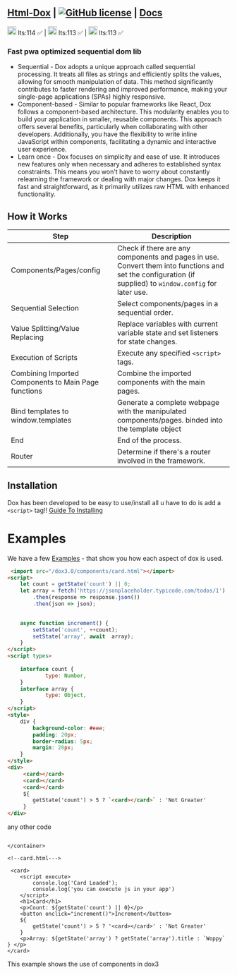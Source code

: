 ## [Html-Dox](https://malikwhitten67.github.io/html-dox/) |  [![GitHub license](https://img.shields.io/badge/license-MIT-blue.svg)](https://github.com/MalikWhitten67/html-dox/blob/main/LICENSE) | [Docs](https://github.com/MalikWhitten67/html-dox/wiki)
 <img src="https://th.bing.com/th/id/R.4c5dfa7ec90d6208a2a2e33adbd7c633?rik=cYlZy1p%2f4TEJGQ&riu=http%3a%2f%2f1000logos.net%2fwp-content%2fuploads%2f2017%2f08%2fChrome-Logo.png&ehk=qTc576MkpOTyH91AwsOr6MD868AywziPFN3Z2RxOFWQ%3d&risl=&pid=ImgRaw&r=0" width="20"> lts:114   ✅ | <img src="https://cdn.freebiesupply.com/logos/large/2x/firefox-logo-png-transparent.png" width="20"> lts:113  ✅ | <img src="https://th.bing.com/th/id/R.15317f39b369ebfe56a357aaea4860ab?rik=i1CnFnr0QPpDYg&pid=ImgRaw&r=0" width="20"> lts:113 ✅   

 
### Fast pwa optimized sequential dom lib

* Sequential - Dox adopts a unique approach called sequential processing. It treats all files as strings and efficiently splits the values, allowing for smooth manipulation of data. This method significantly contributes to faster rendering and improved performance, making your single-page applications (SPAs) highly responsive.
* Component-based - Similar to popular frameworks like React, Dox follows a component-based architecture. This modularity enables you to build your application in smaller, reusable components. This approach offers several benefits, particularly when collaborating with other developers. Additionally, you have the flexibility to write inline JavaScript within components, facilitating a dynamic and interactive user experience.
* Learn once - Dox focuses on simplicity and ease of use. It introduces new features only when necessary and adheres to established syntax constraints. This means you won't have to worry about constantly relearning the framework or dealing with major changes. Dox keeps it fast and straightforward, as it primarily utilizes raw HTML with enhanced functionality.



 
 
## How it Works

| Step                                      | Description                                                                      |
| ----------------------------------------- | -------------------------------------------------------------------------------- |
| Components/Pages/config                   | Check if there are any components and pages in use. Convert them into functions and set the configuration (if supplied) to `window.config` for later use. |
| Sequential Selection                      | Select components/pages in a sequential order.                                  |
| Value Splitting/Value Replacing            | Replace variables with current variable state and set listeners for state changes. |
| Execution of Scripts                      | Execute any specified `<script>` tags.                                         |
| Combining Imported Components to Main Page functions| Combine the imported components with the main pages.                           |
| Bind templates to window.templates               | Generate a complete webpage with the manipulated components/pages. binded into the template object           |
| End                                       | End of the process.                                                            |
| Router                                   | Determine if there's a router involved in the framework.                        |

 

## Installation

Dox has been developed to be easy to use/install all u have to do is add a `<script>` tag!! [Guide To Installing](https://github.com/MalikWhitten67/html-dox/wiki/Getting-started)


# Examples

We have a few [Examples](https://github.com/MalikWhitten67/html-dox/tree/main/examples) - that show you how each aspect of dox is used.
```html
 <import src="/dox3.0/components/card.html"></import>
<script>
    let count = getState('count') || 0;
    let array = fetch('https://jsonplaceholder.typicode.com/todos/1')
        .then(response => response.json())
        .then(json => json);
  

    async function increment() {
        setState('count', ++count);
        setState('array', await  array);
    }
</script>
<script types>
 
    interface count {
            type: Number,
    }
    interface array {
            type: Object,
    }
</script>
<style>
    div {
        background-color: #eee;
        padding: 20px;
        border-radius: 5px;
        margin: 20px;
    }
</style>
<div>
     <card></card>
     <card></card>
     <card></card>
     ${
        getState('count') > 5 ? `<card></card>` : 'Not Greater'
     }
</div>
 ```
any other code
```

</container>

<!--card.html--->

 <card>
    <script execute>
        console.log('Card Loaded');
        console.log('you can execute js in your app')
    </script>
    <h1>Card</h1>
    <p>Count: ${getState('count') || 0}</p>
    <button onclick="increment()">Increment</button>
    ${
        getState('count') > 5 ? '<card></card>' : 'Not Greater'
    }
    <p>Array: ${getState('array') ? getState('array').title : `Woppy` } </p>
</card>
```
This example shows the use of components in dox3
